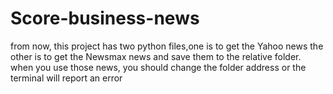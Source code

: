 # Score-business-news
from now, this project has two python files,one is to get the Yahoo news the other is to get the Newsmax news and save them to the relative folder.
when you use those news, you should change the folder address or the terminal will report an error
